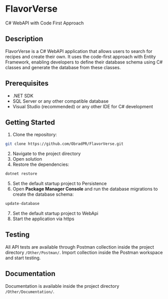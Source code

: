 # FlavorVerse

C# WebAPI with Code First Approach

## Description

FlavorVerse is a C# WebAPI application that allows users to search for recipes and create their own. It uses the code-first approach with Entity Framework, enabling developers to define their database schema using C# classes and generate the database from these classes.

## Prerequisites

- .NET SDK
- SQL Server or any other compatible database
- Visual Studio (recommended) or any other IDE for C# development

## Getting Started

1. Clone the repository:
```bash
git clone https://github.com/ObradPR/FlavorVerse.git
```
2. Navigate to the project directory
3. Open solution
4. Restore the dependencies:
```bash
dotnet restore
```
5. Set the default startup project to Persistence
6. Open **Package Manager Console** and run the database migrations to create the database schema:
```bash
update-database
```
7. Set the default startup project to WebApi
8. Start the application via https

## Testing
All API tests are available through Postman collection inside the project directory `/Other/Postman/`. Import collection inside the Postman workspace and start testing.

## Documentation
Documentation is available inside the project directory `/Other/Documentation/`.